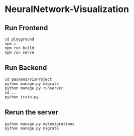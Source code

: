# NeuralNetwork-Visualization

## Run Frontend
~~~
cd playground
npm i
npm run build
npm run serve
~~~

## Run Backend
~~~
cd Backend/VisProject
python manage.py migrate
python manage.py runserver
cd ..
python train.py
~~~

## Rerun the server
~~~
python manage.py makemigrations
python manage.py migrate
~~~

